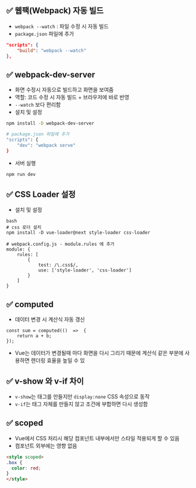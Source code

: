 ## ✅ 웹팩(Webpack) 자동 빌드   
+ `webpack --watch` : 파일 수정 시 자동 빌드
+ `package.json` 파일에 추가
```JSON
"scripts": {
    "build": "webpack --watch"
},
```

## ✅ webpack-dev-server 
+ 화면 수정시 자동으로 빌드하고 화면을 보여줌 
+  역할: 코드 수정 시 자동 빌드 + 브라우저에 바로 반영
+  `--watch` 보다 편리함
+  설치 및 설정
```bash
npm install -D webpack-dev-server

# package.json 파일에 추가
"scripts": {
    "dev": "webpack serve"
}
```
+ 서버 실행
```bash
npm run dev
```

## ✅ CSS Loader 설정
+ 설치 및 설정
```
bash
# css 로더 설치
npm install -D vue-loader@next style-loader css-loader

# webpack.config.js - module.rules 에 추가
module: {
    rules: [
        {
            test: /\.css$/,
            use: ['style-loader', 'css-loader']
        }
    ]
}
```

## ✅ computed 
+ 데이터 변경 시 계산식 자동 갱신
```
const sum = computed(()  =>  {
	return a + b;
});
```
+ Vue는 데이터가 변경될때 마다 화면을 다시 그리기 때문에 계산식 같은 부분에 사용하면 렌더링 효율을 높일 수 있

## ✅ v-show 와 v-if 차이 
+ `v-show`는 태그를 만들지만 `display:none` CSS 속성으로 동작 
+ `v-if`는 태그 자체를 만들지 않고 조건에 부합하면 다시 생성함

## ✅ scoped
+ Vue에서 CSS 처리시 해당 컴포넌트 내부에서만 스타일 적용되게 할 수 있음
+ 컴포넌트 외부에는 영향 없음
```html
<style scoped>
.box {
  color: red;
}
</style>
```